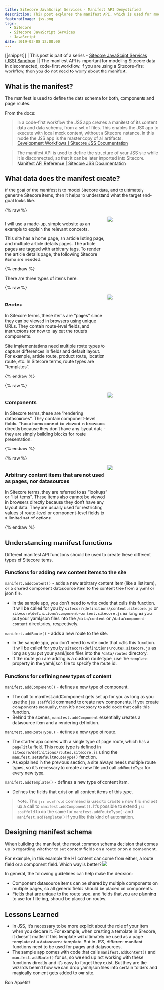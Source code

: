 ```yaml
---
title: Sitecore JavaScript Services - Manifest API Demystified
description: This post explores the manifest API, which is used for modeling Sitecore data in disconnected, code-first workflow. This post is part of a series on learning to work with Sitecore JavaScript Services (JSS).
featuredImage: jss.png
tags:
  - Sitecore
  - Sitecore JavaScript Services
  - JavaScript
date: 2019-02-08 12:00:00
---
```


[[snippet]]
| This post is part of a series - [Sitecore JavaScript Services (JSS) Sandbox](/jss-sandbox/)
| 
| The manifest API is important for modeling Sitecore data in disconnected, code-first workflow. If you are using a Sitecore-first workflow, then you do not need to worry about the manifest.

## What is the manifest?
The manifest is used to define the data schema for both, components and page routes.

From the docs:
> In a code-first workflow the JSS app creates a manifest of its content data and data schema, from a set of files. This enables the JSS app to execute with local mock content, without a Sitecore instance. In this mode the JSS app is the master copy of all artifacts.  
[Development Workflows | Sitecore JSS Documentation](https://jss.sitecore.com/docs/fundamentals/dev-workflows/overview#code-first-workflow)

> The manifest API is used to define the structure of your JSS site while it is disconnected, so that it can be later imported into Sitecore.  
[Manifest API Reference | Sitecore JSS Documentation](https://jss.sitecore.com/docs/techniques/working-disconnected/manifest-api)

## What data does the manifest create?
If the goal of the manifest is to model Sitecore data, and to ultimately generate Sitecore items, then it helps to understand what the target end-goal looks like.

{% raw %}
<div style="display: inline-grid;grid-template-columns:2fr 1fr">
<div>
<p>
I will use a made-up, simple website as an example to explain the relevant concepts.
</p>
<p>
This site has a home page, an article listing page, and multiple article details pages. The article pages are tagged with arbitrary tags. To render the article details page, the following Sitecore items are needed.
</p>
</div>
<div>
<img src="/images/jss-manifest-demystified/sitecore-tree.png" />
</div>
</div>
{% endraw %}

There are three types of items here.

{% raw %}
<div style="display: inline-grid;grid-template-columns:2fr 1fr">
<div>
<h3>Routes</h3>
<p>
In Sitecore terms, these items are “pages” since they can be viewed in browsers using unique URLs. They contain route-level fields, and instructions for how to lay out the route’s components.
</p>
<p>
Site implementations need multiple route types to capture differences in fields and default layout. For example, article route, product route, location route, etc. In Sitecore terms, route types are “templates”.
</p>
</div>
<div>
<img src="/images/jss-manifest-demystified/sitecore-tree-pages.png" />
</div>
</div>
{% endraw %}

{% raw %}
<div style="display: inline-grid;grid-template-columns:2fr 1fr">
<div>
<h3>Components</h3>
<p>
In Sitecore terms, these are “rendering datasources”. They contain component-level fields. These items cannot be viewed in browsers directly because they don’t have any layout data - they are simply building blocks for route presentation.
</p>
</div>
<div>
<img src="/images/jss-manifest-demystified/sitecore-tree-components.png" />
</div>
</div>
{% endraw %}

{% raw %}
<div style="display: inline-grid;grid-template-columns:2fr 1fr">
<div>
<h3>Arbitrary content items that are not used as pages, nor datasources</h3>
<p>
In Sitecore terms, they are referred to as “lookups” or “list items”. These items also cannot be viewed in browsers directly because they don’t have any layout data. They are usually used for restricting values of route-level or component-level fields to a limited set of options.
</p>
</div>
<div>
<img src="/images/jss-manifest-demystified/sitecore-tree-content-items.png" />
</div>
</div>
{% endraw %}

## Understanding manifest functions
Different manifest API functions should be used to create these different types of Sitecore items.

### Functions for adding new content items to the site
`manifest.addContent()` - adds a new arbitrary content item (like a list item), or a shared component datasource item to the content tree from a yaml or json file.
* In the sample app, you don’t need to write code that calls this function. It will be called for you by  `sitecore\definitions\content.sitecore.js` or `sitecore\definitions\component-content.sitecore.js` as long as you put your yaml/json files into the `/data/content` or `/data/component-content` directories, respectively.

`manifest.addRoute()` - adds a new route to the site.
* In the sample app, you don’t need to write code that calls this function. It will be called for you by `sitecore\definitions\routes.sitecore.js` as long as you put your yaml/json files into the `/data/routes` directory.
* If the route you are adding is a custom route type, use the `template` property in the yaml/json file to specify the route id.

### Functions for defining new types of content
`manifest.addComponent()` - defines a new type of component.
* The call to manifest.addComponent gets set up for you as long as you use the `jss scaffold` command to create new components. If you create components manually, then it’s necessary to add code that calls this function.
* Behind the scenes, `manifest.addComponent` essentially creates a datasource item and a rendering definition.

`manifest.addRouteType()` - defines a new type of route.
* The starter app comes with a single type of page route, which has a `pageTitle` field. This route type is defined in `sitecore/definitions/routes.sitecore.js` using the `manifest.setDefaultRouteType()` function.
* As explained in the previous section, a site always needs multiple route types, so it’s necessary to create a new file and call `addRouteType` for every new type.

`manifest.addTemplate()` - defines a new type of content item.
* Defines the fields that exist on all content items of this type.

> Note: The `jss scaffold` command is used to create a new file and set up a call to `manifest.addComponent()`. It’s possible to extend `jss scaffold` to do the same for `manifest.addRouteType()` and `manifest.addTemplate()` if you like this kind of automation.  

## Designing manifest schema
When building the manifest, the most common schema decision that comes up is regarding whether to put content fields on a route or on a component.

For example, in this example the H1 content can come from either, a route field or a component field. Which way is better?
![](/images/jss-manifest-demystified/route-vs-component-fields.png)

In general, the following guidelines can help make the decision:
* Component datasource items can be shared by multiple components on multiple pages, so all generic fields should be placed on components.
* Fields that are unique to the route type, and fields that you are planning to use for filtering, should be placed on routes.

## Lessons Learned
* In JSS, it’s necessary to be more explicit about the role of your item when you declare it. For example, when creating a template in Sitecore, it doesn’t matter if this template will ultimately be used as a page template of a datasource template. But in JSS, different manifest functions need to be used for pages and datasources.
* The sample app comes with code that calls `manifest.addContent()` and `manifest.addRoute()` for us, so we end up not working with these functions directly and it’s easy to forget they exist. But they are the wizards behind how we can drop yaml/json files into certain folders and magically content gets added to our site.

Bon Appétit!